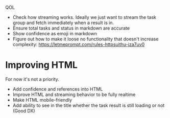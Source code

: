 QOL

- Check how streaming works. Ideally we just want to stream the task group and fetch immediately when a result is in.
- Ensure total tasks and status in markdown are accurate
- Show confidence as emoji in markdown
- Figure out how to make it loose no functionality that doesn't increase complexity: https://letmeprompt.com/rules-httpsuithu-jza7uv0

# Improving HTML

For now it's not a priority.

- Add confidence and references into HTML
- Improve HTML and streaming behavior to be fully realtime
- Make HTML mobile-friendly
- Add ability to see in the title whether the task result is still loading or not (Good DX)

